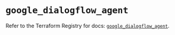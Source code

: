 # `google_dialogflow_agent`

Refer to the Terraform Registry for docs: [`google_dialogflow_agent`](https://registry.terraform.io/providers/hashicorp/google-beta/6.25.0/docs/resources/google_dialogflow_agent).
